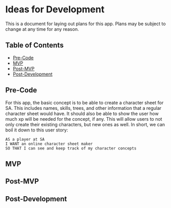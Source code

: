 # Ideas for Development
This is a document for laying out plans for this app. Plans may be subject to change at any time for any reason.

## Table of Contents
- [Pre-Code](#pre-code)
- [MVP](#mvp)
- [Post-MVP](#post-mvp)
- [Post-Development](#post-development)

## Pre-Code
For this app, the basic concept is to be able to create a character sheet for SA. This includes names, skills, trees, and other information that a regular character sheet would have. It should also be able to show the user how much xp will be needed for the concept, if any. This will allow users to not only create their existing characters, but new ones as well. In short, we can boil it down to this user story:

```
AS a player at SA
I WANT an online character sheet maker
SO THAT I can see and keep track of my character concepts
```

## MVP

## Post-MVP

## Post-Development